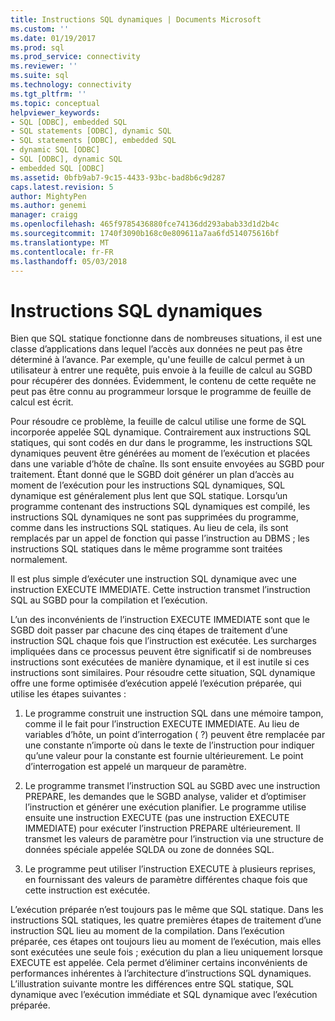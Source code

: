 ```yaml
---
title: Instructions SQL dynamiques | Documents Microsoft
ms.custom: ''
ms.date: 01/19/2017
ms.prod: sql
ms.prod_service: connectivity
ms.reviewer: ''
ms.suite: sql
ms.technology: connectivity
ms.tgt_pltfrm: ''
ms.topic: conceptual
helpviewer_keywords:
- SQL [ODBC], embedded SQL
- SQL statements [ODBC], dynamic SQL
- SQL statements [ODBC], embedded SQL
- dynamic SQL [ODBC]
- SQL [ODBC], dynamic SQL
- embedded SQL [ODBC]
ms.assetid: 0bfb9ab7-9c15-4433-93bc-bad8b6c9d287
caps.latest.revision: 5
author: MightyPen
ms.author: genemi
manager: craigg
ms.openlocfilehash: 465f9785436880fce74136dd293abab33d1d2b4c
ms.sourcegitcommit: 1740f3090b168c0e809611a7aa6fd514075616bf
ms.translationtype: MT
ms.contentlocale: fr-FR
ms.lasthandoff: 05/03/2018
---
```

# <a name="dynamic-sql"></a>Instructions SQL dynamiques
Bien que SQL statique fonctionne dans de nombreuses situations, il est une classe d’applications dans lequel l’accès aux données ne peut pas être déterminé à l’avance. Par exemple, qu'une feuille de calcul permet à un utilisateur à entrer une requête, puis envoie à la feuille de calcul au SGBD pour récupérer des données. Évidemment, le contenu de cette requête ne peut pas être connu au programmeur lorsque le programme de feuille de calcul est écrit.  
  
 Pour résoudre ce problème, la feuille de calcul utilise une forme de SQL incorporée appelée SQL dynamique. Contrairement aux instructions SQL statiques, qui sont codés en dur dans le programme, les instructions SQL dynamiques peuvent être générées au moment de l’exécution et placées dans une variable d’hôte de chaîne. Ils sont ensuite envoyées au SGBD pour traitement. Étant donné que le SGBD doit générer un plan d’accès au moment de l’exécution pour les instructions SQL dynamiques, SQL dynamique est généralement plus lent que SQL statique. Lorsqu’un programme contenant des instructions SQL dynamiques est compilé, les instructions SQL dynamiques ne sont pas supprimées du programme, comme dans les instructions SQL statiques. Au lieu de cela, ils sont remplacés par un appel de fonction qui passe l’instruction au DBMS ; les instructions SQL statiques dans le même programme sont traitées normalement.  
  
 Il est plus simple d’exécuter une instruction SQL dynamique avec une instruction EXECUTE IMMEDIATE. Cette instruction transmet l’instruction SQL au SGBD pour la compilation et l’exécution.  
  
 L’un des inconvénients de l’instruction EXECUTE IMMEDIATE sont que le SGBD doit passer par chacune des cinq étapes de traitement d’une instruction SQL chaque fois que l’instruction est exécutée. Les surcharges impliquées dans ce processus peuvent être significatif si de nombreuses instructions sont exécutées de manière dynamique, et il est inutile si ces instructions sont similaires. Pour résoudre cette situation, SQL dynamique offre une forme optimisée d’exécution appelé l’exécution préparée, qui utilise les étapes suivantes :  
  
1.  Le programme construit une instruction SQL dans une mémoire tampon, comme il le fait pour l’instruction EXECUTE IMMEDIATE. Au lieu de variables d’hôte, un point d’interrogation ( ?) peuvent être remplacée par une constante n’importe où dans le texte de l’instruction pour indiquer qu’une valeur pour la constante est fournie ultérieurement. Le point d’interrogation est appelé un marqueur de paramètre.  
  
2.  Le programme transmet l’instruction SQL au SGBD avec une instruction PREPARE, les demandes que le SGBD analyse, valider et d’optimiser l’instruction et générer une exécution planifier. Le programme utilise ensuite une instruction EXECUTE (pas une instruction EXECUTE IMMEDIATE) pour exécuter l’instruction PREPARE ultérieurement. Il transmet les valeurs de paramètre pour l’instruction via une structure de données spéciale appelée SQLDA ou zone de données SQL.  
  
3.  Le programme peut utiliser l’instruction EXECUTE à plusieurs reprises, en fournissant des valeurs de paramètre différentes chaque fois que cette instruction est exécutée.  
  
 L’exécution préparée n’est toujours pas le même que SQL statique. Dans les instructions SQL statiques, les quatre premières étapes de traitement d’une instruction SQL lieu au moment de la compilation. Dans l’exécution préparée, ces étapes ont toujours lieu au moment de l’exécution, mais elles sont exécutées une seule fois ; exécution du plan a lieu uniquement lorsque EXECUTE est appelée. Cela permet d’éliminer certains inconvénients de performances inhérentes à l’architecture d’instructions SQL dynamiques. L’illustration suivante montre les différences entre SQL statique, SQL dynamique avec l’exécution immédiate et SQL dynamique avec l’exécution préparée.
